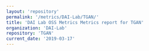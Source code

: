 ```yaml
---
layout: 'repository'
permalink: '/metrics/DAI-Lab/TGAN/'
title: 'DAI Lab OSS Metrics Metrics report for TGAN'
organization: 'DAI-Lab'
repository: 'TGAN'
current_date: '2019-03-17'
---
```


